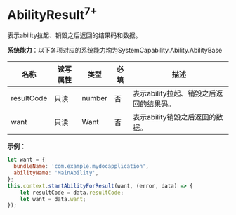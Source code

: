 # AbilityResult<sup>7+</sup>

表示ability拉起、销毁之后返回的结果码和数据。

**系统能力**：以下各项对应的系统能力均为SystemCapability.Ability.AbilityBase

| 名称        | 读写属性 | 类型                 | 必填 | 描述                                                         |
| ----------- | -------- | -------------------- | ---- | ------------------------------------------------------------ |
| resultCode    | 只读     | number               | 否   | 表示ability拉起、销毁之后返回的结果码。                                |
| want   | 只读     | Want               | 否   | 表示ability销毁之后返回的数据。 |

**示例：**
  ```js
  let want = {
    bundleName: 'com.example.mydocapplication',
    abilityName: 'MainAbility',
  };
  this.context.startAbilityForResult(want, (error, data) => {
      let resultCode = data.resultCode;
      let want = data.want;
  });
  ```